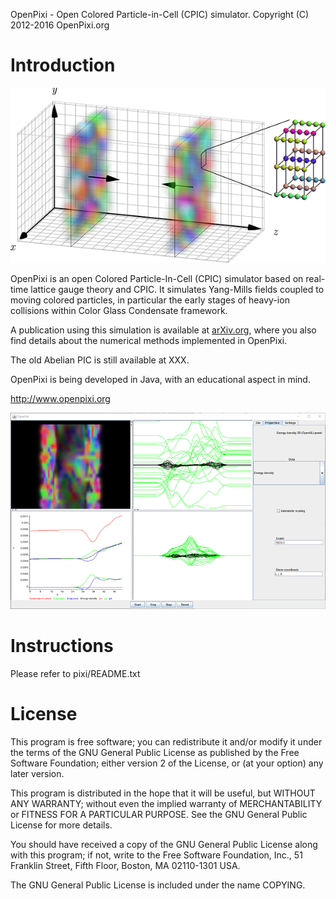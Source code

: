 OpenPixi - Open Colored Particle-in-Cell (CPIC) simulator.
Copyright (C) 2012-2016  OpenPixi.org

Introduction
============

![](cpic_overview_small.png?raw=true)

OpenPixi is an open Colored Particle-In-Cell (CPIC) simulator based on real-time lattice
gauge theory and CPIC. It simulates Yang-Mills fields coupled to moving colored particles,
in particular the early stages of heavy-ion collisions within Color Glass Condensate framework.

A publication using this simulation is available at [arXiv.org](https://arxiv.org/abs/1605.07184),
where you also find details about the numerical methods implemented in OpenPixi.

The old Abelian PIC is still available at XXX.

OpenPixi is being developed in Java, with an educational aspect in mind.

  http://www.openpixi.org

![](screenshot_small.png?raw=true)

Instructions
============

Please refer to pixi/README.txt


License
=======

This program is free software; you can redistribute it and/or modify
it under the terms of the GNU General Public License as published by
the Free Software Foundation; either version 2 of the License, or
(at your option) any later version.

This program is distributed in the hope that it will be useful,
but WITHOUT ANY WARRANTY; without even the implied warranty of
MERCHANTABILITY or FITNESS FOR A PARTICULAR PURPOSE.  See the
GNU General Public License for more details.

You should have received a copy of the GNU General Public License along
with this program; if not, write to the Free Software Foundation, Inc.,
51 Franklin Street, Fifth Floor, Boston, MA 02110-1301 USA.

The GNU General Public License is included under the name COPYING.
